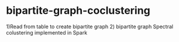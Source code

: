 # bipartite-graph-coclustering

1)Read from table to create bipartite graph
2) bipartite graph Spectral colustering implemented in Spark
